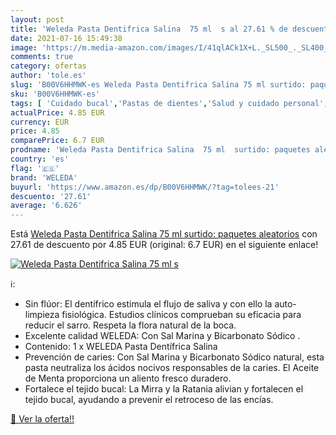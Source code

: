 ```yaml
---
layout: post
title: 'Weleda Pasta Dentifrica Salina  75 ml  s al 27.61 % de descuento'
date: 2021-07-16 15:49:38
image: 'https://m.media-amazon.com/images/I/41qlACk1X+L._SL500_._SL400_.jpg'
comments: true
category: ofertas
author: 'tole.es'
slug: 'B00V6HHMWK-es Weleda Pasta Dentifrica Salina 75 ml surtido: paquetes...'
sku: 'B00V6HHMWK-es'
tags: [ 'Cuidado bucal','Pastas de dientes','Salud y cuidado personal','weleda', ]
actualPrice: 4.85 EUR
currency: EUR
price: 4.85
comparePrice: 6.7 EUR
prodname: 'Weleda Pasta Dentifrica Salina  75 ml  surtido: paquetes aleatorios'
country: 'es'
flag: '🇪🇸'
brand: 'WELEDA'
buyurl: 'https://www.amazon.es/dp/B00V6HHMWK/?tag=tolees-21'
descuento: '27.61'
average: '6.626'
---
```


Está [Weleda Pasta Dentifrica Salina  75 ml  surtido: paquetes aleatorios](https://www.amazon.es/dp/B00V6HHMWK/?tag=tolees-21) con 27.61 de descuento por 4.85 EUR (original: 6.7 EUR) en el siguiente enlace!

[![Weleda Pasta Dentifrica Salina  75 ml  s](https://m.media-amazon.com/images/I/41qlACk1X+L._SL500_._SL400_.jpg)](https://www.amazon.es/dp/B00V6HHMWK/?tag=tolees-21)

ℹ️:

- Sin flúor: El dentífrico estimula el flujo de saliva y con ello la auto-limpieza fisiológica. Estudios clínicos comprueban su eficacia para reducir el sarro. Respeta la flora natural de la boca.
- Excelente calidad WELEDA: Con Sal Marina y Bicarbonato Sódico .
- Contenido: 1 x WELEDA Pasta Dentífrica Salina
- Prevención de caries: Con Sal Marina y Bicarbonato Sódico natural, esta pasta neutraliza los ácidos nocivos responsables de la caries. El Aceite de Menta proporciona un aliento fresco duradero.
- Fortalece el tejido bucal: La Mirra y la Ratania alivian y fortalecen el tejido bucal, ayudando a prevenir el retroceso de las encías.

[🛒 Ver la oferta!!](https://www.amazon.es/dp/B00V6HHMWK/?tag=tolees-21)
